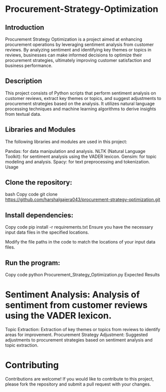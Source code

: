 # Procurement-Strategy-Optimization

## Introduction
Procurement Strategy Optimization is a project aimed at enhancing procurement operations by leveraging sentiment analysis from customer reviews. By analyzing sentiment and identifying key themes or topics in reviews, businesses can make informed decisions to optimize their procurement strategies, ultimately improving customer satisfaction and business performance.

## Description
This project consists of Python scripts that perform sentiment analysis on customer reviews, extract key themes or topics, and suggest adjustments to procurement strategies based on the analysis. It utilizes natural language processing techniques and machine learning algorithms to derive insights from textual data.

## Libraries and Modules
The following libraries and modules are used in this project:

Pandas: for data manipulation and analysis.
NLTK (Natural Language Toolkit): for sentiment analysis using the VADER lexicon.
Gensim: for topic modeling and analysis.
Spacy: for text preprocessing and tokenization.
Usage

## Clone the repository:

bash
Copy code
git clone https://github.com/harshalgajera043/procurement-strategy-optimization.git

## Install dependencies:

Copy code
pip install -r requirements.txt
Ensure you have the necessary input data files in the specified locations.

Modify the file paths in the code to match the locations of your input data files.

## Run the program:

Copy code
python Procurement_Strategy_Optimization.py
Expected Results

# Sentiment Analysis: Analysis of sentiment from customer reviews using the VADER lexicon.
Topic Extraction: Extraction of key themes or topics from reviews to identify areas for improvement.
Procurement Strategy Adjustment: Suggested adjustments to procurement strategies based on sentiment analysis and topic extraction.

# Contributing
Contributions are welcome! If you would like to contribute to this project, please fork the repository and submit a pull request with your changes.

